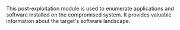 This post-exploitation module is used to enumerate applications and software installed on the compromised system. It provides valuable information about the target's software landscape.
